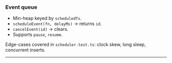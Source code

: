 ### Event queue

* Min-heap keyed by `scheduledTs`.
* `scheduleEvent(fn, delayMs)` → returns `id`.
* `cancelEvent(id)` → clears.
* Supports `pause`, `resume`.

Edge-cases covered in `scheduler.test.ts`: clock skew, long sleep, concurrent inserts.

---
